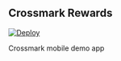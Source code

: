 ## Crossmark Rewards 

[![Deploy](https://www.herokucdn.com/deploy/button.png)](https://heroku.com/deploy)

Crossmark mobile demo app

